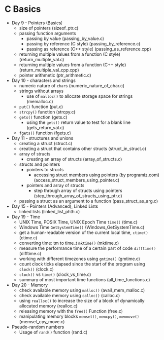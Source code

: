 # C Basics

- Day 9 - Pointers (Basics)
  - size of pointers (sizeof_ptr.c)
  - passing function arguments
    - passing by value (passing_by_value.c)
    - passing by reference (C style) (passing_by_reference.c)
    - passing as reference (C++ style) (passing_as_reference.cpp)
  - returning multiple values from a function (C style) (return_multiple_val.c)
  - returning multiple values from a function (C++ style) (return_multiple_val_cpp.cpp)
  - pointer arithmetic (ptr_arithmetic.c)
- Day 10 - characters and strings
  - numeric nature of `char`s (numeric_nature_of_char.c)
  - strings without arrays
    - use of `malloc()` to allocate storage space for strings (memalloc.c)
  - `put()` function (put.c)
  - `strcpy()` function (strcpy.c)
  - `gets()` function (gets.c)
    - using the `gets()` return value to test for a blank line (gets_return_val.c)
  - `fgets()` function (fgets.c)
- Day 11 - structures and unions
  - creating a struct (struct.c)
  - creating a struct that contains other structs (struct_in_struct.c)
  - array of structs
    - creating an array of structs (array_of_structs.c)
  - structs and pointers
    - pointers to structs
      - accessing struct members using pointers (by programiz.com) (access_struct_members_using_pointer.c)
    - pointers and array of structs
      - step through array of structs using pointers (step_through_array_of_structs_using_ptr.c)
  - passing a struct as an argument to a function (pass_struct_as_arg.c)
- Day 15 - Pointers (Advanced), Linked Lists
  - linked lists (linked_list_phth.c)
- Day 19 - Time
  - UNIX Time, POSIX Time, UNIX Epoch Time `time()` (time.c)
  - Windows Time `GetSystemTime()` (Windows_GetSystemTime.c)
  - get a human-readable version of the current local time, `ctime()` (ctime.c)
  - converting time: tm to time_t `mktime()` (mktime.c)
  - measure the performance time of a certain part of code `difftime()` (difftime.c)
  - working with different timezones using `gmtime()` (gmtime.c)
  - count clock ticks elapsed since the start of the program using `clock()` (clock.c)
  - `clock()` vs `time()` (clock_vs_time.c)
  - summary of most important time functions (all_time_functions.c)
- Day 20 - Memory
  - check available memory using `malloc()` (avail_mem_malloc.c)
  - check available memory using `calloc()` (calloc.c)
  - using `realloc()` to increase the size of a block of dynamically allocated memory (realloc.c)
  - releasing memory with the `free()` Function (free.c)
  - manipulating memory blocks `memset()`, `memcpy()`, `memmove()` (memset_cpy_move.c)
- Pseudo-random numbers
  - Usage of `rand()` function (rand.c)